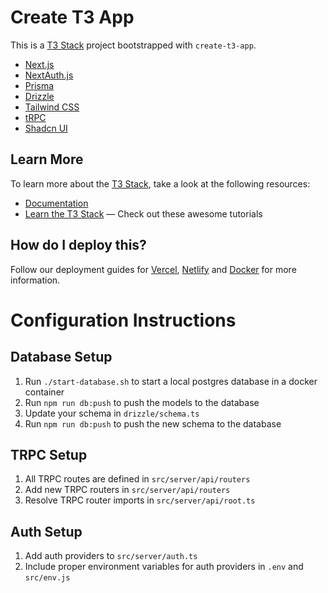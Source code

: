 # Create T3 App

This is a [T3 Stack](https://create.t3.gg/) project bootstrapped with `create-t3-app`.

- [Next.js](https://nextjs.org)
- [NextAuth.js](https://next-auth.js.org)
- [Prisma](https://prisma.io)
- [Drizzle](https://orm.drizzle.team)
- [Tailwind CSS](https://tailwindcss.com)
- [tRPC](https://trpc.io)
- [Shadcn UI](https://ui.shadcn.com)

## Learn More

To learn more about the [T3 Stack](https://create.t3.gg/), take a look at the following resources:

- [Documentation](https://create.t3.gg/)
- [Learn the T3 Stack](https://create.t3.gg/en/faq#what-learning-resources-are-currently-available) — Check out these awesome tutorials

## How do I deploy this?

Follow our deployment guides for [Vercel](https://create.t3.gg/en/deployment/vercel), [Netlify](https://create.t3.gg/en/deployment/netlify) and [Docker](https://create.t3.gg/en/deployment/docker) for more information.

# Configuration Instructions

## Database Setup

1. Run `./start-database.sh` to start a local postgres database in a docker container
2. Run `npm run db:push` to push the models to the database
3. Update your schema in `drizzle/schema.ts`
4. Run `npm run db:push` to push the new schema to the database

## TRPC Setup

1. All TRPC routes are defined in `src/server/api/routers`
2. Add new TRPC routers in `src/server/api/routers`
3. Resolve TRPC router imports in `src/server/api/root.ts`

## Auth Setup

1. Add auth providers to `src/server/auth.ts`
2. Include proper environment variables for auth providers in `.env` and `src/env.js`
